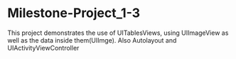 # Milestone-Project_1-3 

This project demonstrates the use of UITablesViews, using UIImageView as well as the data inside them(UIImge). Also Autolayout and UIActivityViewController  
